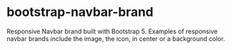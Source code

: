 # bootstrap-navbar-brand
Responsive Navbar brand built with Bootstrap 5. Examples of responsive navbar brands include the image, the icon, in center or a background color.
